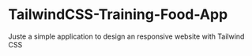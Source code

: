 # TailwindCSS-Training-Food-App
Juste a simple application to design an responsive website with Tailwind CSS
